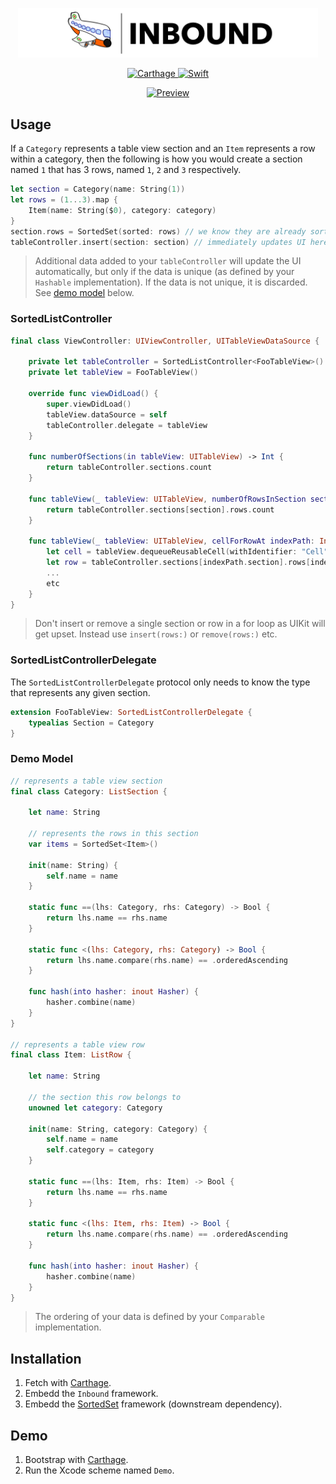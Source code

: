 <p align="center">
    <img src="Logo.png" width="480" max-width="90%" alt="Inbound" />
</p>

<p align="center">
    <a href="https://img.shields.io/badge/carthage-compatible-brightgreen.svg">
        <img src="https://img.shields.io/badge/carthage-compatible-brightgreen.svg" alt="Carthage"/>
    </a>
    <a href="https://swift.org/blog/swift-5-released/">
        <img src="https://img.shields.io/badge/swift-5.0-orange.svg" alt="Swift"/>
    </a>
</p>

<p align="center">
    <a href="https://developer.apple.com/documentation/uikit/uitableview">
        <img src="https://user-images.githubusercontent.com/51816980/60034673-1785ef80-96a3-11e9-90b1-d370527fcd36.gif" alt="Preview"/>
    </a>
</p>

## Usage

If a `Category` represents a table view section and an `Item` represents a row within a category, then the following is how you would create a section named `1` that has 3 rows, named `1`, `2` and `3` respectively.


```swift
let section = Category(name: String(1))
let rows = (1...3).map {
    Item(name: String($0), category: category)
}
section.rows = SortedSet(sorted: rows) // we know they are already sorted (otherwise use SortedSet(unsorted:))
tableController.insert(section: section) // immediately updates UI here. see below about settings up a SortedListController
```

> Additional data added to your `tableController` will update the UI automatically, but only if the data is unique (as defined by your `Hashable` implementation). If the data is not unique, it is discarded. See [demo model](#demo-model) below.

### SortedListController

```swift
final class ViewController: UIViewController, UITableViewDataSource {

    private let tableController = SortedListController<FooTableView>()
    private let tableView = FooTableView()

    override func viewDidLoad() {
        super.viewDidLoad()
        tableView.dataSource = self
        tableController.delegate = tableView
    }

    func numberOfSections(in tableView: UITableView) -> Int {
        return tableController.sections.count
    }

    func tableView(_ tableView: UITableView, numberOfRowsInSection section: Int) -> Int {
        return tableController.sections[section].rows.count
    }

    func tableView(_ tableView: UITableView, cellForRowAt indexPath: IndexPath) -> UITableViewCell {
        let cell = tableView.dequeueReusableCell(withIdentifier: "Cell", for: indexPath)
        let row = tableController.sections[indexPath.section].rows[indexPath.row]
        ...
        etc
    }
}
```

> Don't insert or remove a single section or row in a for loop as UIKit will get upset. Instead use `insert(rows:)` or `remove(rows:)` etc.

### SortedListControllerDelegate

The `SortedListControllerDelegate` protocol only needs to know the type that represents any given section.

```swift
extension FooTableView: SortedListControllerDelegate {
    typealias Section = Category
}
```

### Demo Model

```swift
// represents a table view section
final class Category: ListSection {
    
    let name: String
    
    // represents the rows in this section
    var items = SortedSet<Item>()
    
    init(name: String) {
        self.name = name
    }

    static func ==(lhs: Category, rhs: Category) -> Bool {
        return lhs.name == rhs.name
    }
    
    static func <(lhs: Category, rhs: Category) -> Bool {
        return lhs.name.compare(rhs.name) == .orderedAscending
    }
    
    func hash(into hasher: inout Hasher) {
        hasher.combine(name)
    }
}

// represents a table view row
final class Item: ListRow {
    
    let name: String
    
    // the section this row belongs to
    unowned let category: Category
    
    init(name: String, category: Category) {
        self.name = name
        self.category = category
    }

    static func ==(lhs: Item, rhs: Item) -> Bool {
        return lhs.name == rhs.name
    }
    
    static func <(lhs: Item, rhs: Item) -> Bool {
        return lhs.name.compare(rhs.name) == .orderedAscending
    }
    
    func hash(into hasher: inout Hasher) {
        hasher.combine(name)
    }
}
```
> The ordering of your data is defined by your `Comparable` implementation.

## Installation

1. Fetch with [Carthage](https://github.com/Carthage/Carthage).
2. Embedd the `Inbound` framework.
3. Embedd the [SortedSet](https://github.com/BowdusBrown/SortedSet) framework (downstream dependency).

## Demo

1. Bootstrap with [Carthage](https://github.com/Carthage/Carthage).
2. Run the Xcode scheme named `Demo`.
